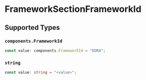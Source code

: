 # FrameworkSectionFrameworkId


## Supported Types

### `components.FrameworkId`

```typescript
const value: components.FrameworkId = "DORA";
```

### `string`

```typescript
const value: string = "<value>";
```

